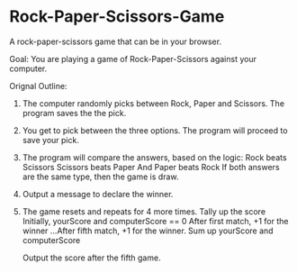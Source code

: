 # Rock-Paper-Scissors-Game
A rock-paper-scissors game that can be in your browser.

Goal: You are playing a game of Rock-Paper-Scissors against your computer. 

Orignal Outline:
1. The computer randomly picks between Rock, Paper and Scissors. 
    The program saves the the pick. 
2. You get to pick between the three options. 
    The program will proceed to save your pick. 
3. The program will compare the answers, based on the logic:
    Rock beats Scissors
    Scissors beats Paper
    And Paper beats Rock
    If both answers are the same type, then the game is draw. 
4. Output a message to declare the winner. 
5. The game resets and repeats for 4 more times.
    Tally up the score
        Initially, yourScore and computerScore == 0
        After first match, +1 for the winner
        ...After fifth match, +1 for the winner.
        Sum up yourScore and computerScore

    Output the score after the fifth game.

